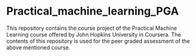 # Practical_machine_learning_PGA

This repository contains the course project of the Practical Machine Learning course offered by John Hopkins University in Coursera. 
The contents of this repository is used for the peer graded assessment of the above mentioned course.
